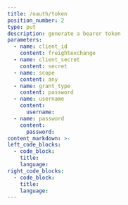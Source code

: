 ```yaml
---
title: /oauth/token
position_number: 2
type: put
description: generate a bearer token
parameters:
  - name: client_id
    content: freightexchange
  - name: client_secret
    content: secret
  - name: scope
    content: any
  - name: grant_type
    content: password
  - name: username
    content:
      username:
  - name: password
    content:
      password:
content_markdown: >-
left_code_blocks:
  - code_block:
    title:
    language:
right_code_blocks:
  - code_block:
    title:
    language:
---
```


